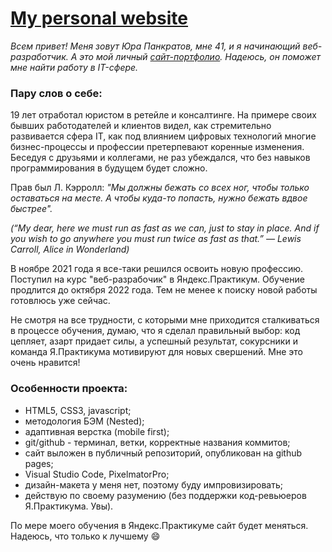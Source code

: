 # [My personal website](https://pnrf.github.io/portfolio/)

*Всем привет! Меня зовут Юра Панкратов, мне 41, и я начинающий веб-разработчик. А это мой личный [сайт-портфолио](https://pnrf.github.io/portfolio/). Надеюсь, он поможет мне найти работу в IT-сфере.*

### Пару слов о себе:

19 лет отработал юристом в ретейле и консалтинге. На примере своих бывших работодателей и клиентов видел, как стремительно развивается сфера IT, как под влиянием цифровых технологий многие бизнес-процессы и профессии претерпевают коренные изменения. Беседуя с друзьями и коллегами, не раз убеждался, что без навыков программирования в будущем будет сложно.

Прав был Л. Кэрролл: *"Мы должны бежать со всех ног, чтобы только оставаться на месте. А чтобы куда-то попасть, нужно бежать вдвое быстрее".*

*(“My dear, here we must run as fast as we can, just to stay in place. And if you wish to go anywhere you must run twice as fast as that.” ― Lewis Carroll, Alice in Wonderland)*

В ноябре 2021 года я все-таки решился освоить новую профессию. Поступил на курс "веб-разрабочик" в Яндекс.Практикум. Обучение продлится до октября 2022 года. Тем не менее к поиску новой работы готовлюсь уже сейчас.

Не смотря на все трудности, с которыми мне приходится сталкиваться в процессе обучения, думаю, что я сделал правильный выбор: код цепляет, азарт придает силы, а успешный результат, сокурсники и команда Я.Практикума мотивируют для новых свершений. Мне это очень нравится!


### Особенности проекта:

* HTML5, CSS3, javascript;
* методология БЭМ (Nested);
* адаптивная верстка (mobile first);
* git/github - терминал, ветки, корректные названия коммитов;
* сайт выложен в публичный репозиторий, опубликован на github pages;
* Visual Studio Code, PixelmatorPro;
* дизайн-макета у меня нет, поэтому буду импровизировать;
* действую по своему разумению (без поддержки код-ревьюеров Я.Практикума. Увы).

По мере моего обучения в Яндекс.Практикуме сайт будет меняться. Надеюсь, что только к лучшему :smile:
